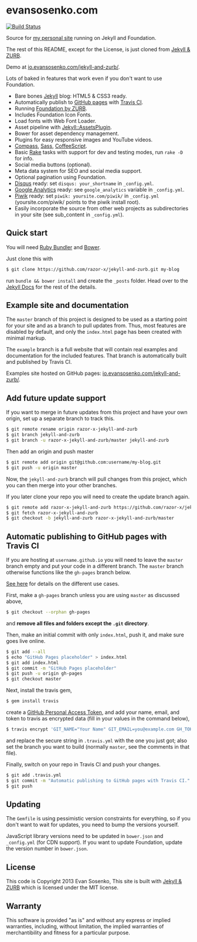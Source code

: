 # evansosenko.com

[![Build Status](https://travis-ci.org/razor-x/evansosenko.com.png?branch=master)](https://travis-ci.org/razor-x/evansosenko.com)

Source for [my personal site](http://evansosenko.com/) running on Jekyll and Foundation.

The rest of this README, except for the License,
is just cloned from [Jekyll & ZURB](https://github.com/razor-x/jekyll-and-zurb).

Demo at [io.evansosenko.com/jekyll-and-zurb/](http://io.evansosenko.com/jekyll-and-zurb/).

Lots of baked in features that work even if you don't want to use Foundation.

- Bare bones [Jekyll](http://jekyllrb.com/) blog: HTML5 & CSS3 ready.
- Automatically publish to [GitHub pages](http://pages.github.com/) with [Travis CI](https://travis-ci.org/).
- Running [Foundation by ZURB](http://foundation.zurb.com/).
- Includes Foundation Icon Fonts.
- Load fonts with Web Font Loader.
- Asset pipeline with [Jekyll::AssetsPlugin](https://github.com/ixti/jekyll-assets).
- Bower for asset dependency management.
- Plugins for easy responsive images and YouTube videos.
- [Compass](http://compass-style.org/), [Sass](http://sass-lang.com/), [CoffeeScript](http://coffeescript.org/).
- Basic [Rake](https://github.com/jimweirich/rake) tasks with support for dev and testing modes, run `rake -D` for info.
- Social media buttons (optional).
- Meta data system for SEO and social media support.
- Optional pagination using Foundation.
- [Disqus](https://disqus.com/) ready: set `disqus: your_shortname` in `_config.yml`.
- [Google Analytics](http://www.google.com/analytics/) ready: see `google_analytics` variable in `_config.yml`.
- [Piwik](https://piwik.org/) ready: set `piwik: yoursite.com/piwik/` in `_config.yml` (yoursite.com/piwik/ points to the piwik install root).
- Easily incorporate the source from other web projects as subdirectories in your site (see sub_content in `_config.yml`).

## Quick start

You will need [Ruby Bundler](http://bundler.io/) and [Bower](http://bower.io/).

Just clone this with

````bash
$ git clone https://github.com/razor-x/jekyll-and-zurb.git my-blog
````

run `bundle && bower install` and create the `_posts` folder.
Head over to the [Jekyll Docs](http://jekyllrb.com/docs/home/) for the rest of the details.

## Example site and documentation

The `master` branch of this project is designed to be used
as a starting point for your site and as a branch to pull updates from.
Thus, most features are disabled by default,
and only the `index.html` page has been created with minimal markup.

The `example` branch is a full website that will contain
real examples and documentation for the included features.
That branch is automatically built and published by Travis CI.

Examples site hosted on GitHub pages: [io.evansosenko.com/jekyll-and-zurb/](http://io.evansosenko.com/jekyll-and-zurb/).

## Add future update support

If you want to merge in future updates from this project and have your own origin,
set up a separate branch to track this.

````bash
$ git remote rename origin razor-x-jekyll-and-zurb
$ git branch jekyll-and-zurb
$ git branch -u razor-x-jekyll-and-zurb/master jekyll-and-zurb
````

Then add an origin and push master

````bash
$ git remote add origin git@github.com:username/my-blog.git
$ git push -u origin master
````

Now, the `jekyll-and-zurb` branch will pull changes from this project,
which you can then merge into your other branches.

If you later clone your repo you will need to create the update branch again.

````bash
$ git remote add razor-x-jekyll-and-zurb https://github.com/razor-x/jekyll-and-zurb.git
$ git fetch razor-x-jekyll-and-zurb
$ git checkout -b jekyll-and-zurb razor-x-jekyll-and-zurb/master
````

## Automatic publishing to GitHub pages with Travis CI

If you are hosting at `username.github.io` you will need to leave the `master` branch empty
and put your code in a different branch.
The `master` branch otherwise functions like the `gh-pages` branch below.

[See here](http://pages.github.com/) for details on the different use cases.

First, make a `gh-pages` branch unless you are using `master` as discussed above,

````bash
$ git checkout --orphan gh-pages
````

and **remove all files and folders except the `.git` directory**.

Then, make an initial commit with only `index.html`, push it, and make sure goes live online.

````bash
$ git add --all
$ echo "GitHub Pages placeholder" > index.html
$ git add index.html
$ git commit -m "GitHub Pages placeholder"
$ git push -u origin gh-pages
$ git checkout master
````

Next, install the travis gem,

````bash
$ gem install travis
````

create a [GitHub Personal Access Token](https://github.com/settings/applications),
and add your name, email, and token to travis as encrypted data
(fill in your values in the command below),

````bash
$ travis encrypt 'GIT_NAME="Your Name" GIT_EMAIL=you@example.com GH_TOKEN=token'
````
and replace the secure string in `.travis.yml` with the one you just got;
also set the branch you want to build (normally `master`, see the comments in that file).

Finally, switch on your repo in Travis CI and push your changes.

````bash
$ git add .travis.yml
$ git commit -m "Automatic publishing to GitHub pages with Travis CI."
$ git push
````

## Updating

The `Gemfile` is using pessimistic version constraints for everything,
so if you don't want to wait for updates, you need to bump the versions yourself.

JavaScript library versions need to be updated in `bower.json` and `_config.yml` (for CDN support).
If you want to update Foundation, update the version number in `bower.json`.

## License

This code is Copyright 2013 Evan Sosenko,
This site is built with [Jekyll & ZURB](https://github.com/razor-x/jekyll-and-zurb)
which is licensed under the MIT license.

## Warranty

This software is provided "as is" and without any express or
implied warranties, including, without limitation, the implied
warranties of merchantibility and fitness for a particular
purpose.
